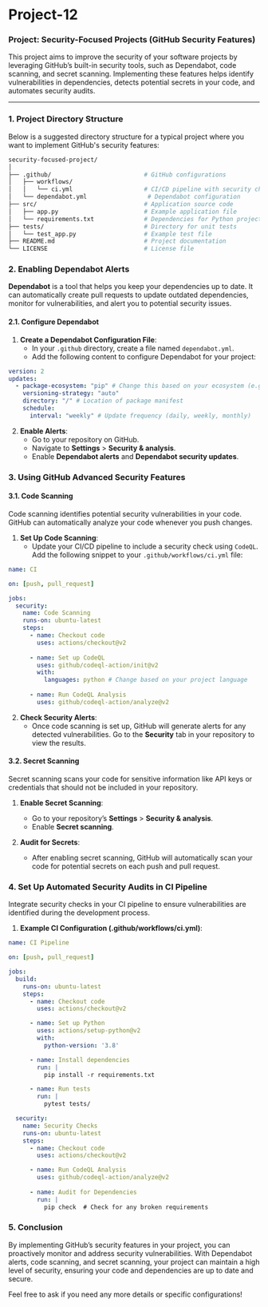<h1>Project-12</h1>

### **Project: Security-Focused Projects (GitHub Security Features)**

This project aims to improve the security of your software projects by leveraging GitHub’s built-in security tools, such as Dependabot, code scanning, and secret scanning. Implementing these features helps identify vulnerabilities in dependencies, detects potential secrets in your code, and automates security audits.

---

### **1. Project Directory Structure**

Below is a suggested directory structure for a typical project where you want to implement GitHub's security features:

```bash
security-focused-project/
│
├── .github/                          # GitHub configurations
│   ├── workflows/
│   │   └── ci.yml                    # CI/CD pipeline with security checks
│   └── dependabot.yml                 # Dependabot configuration
├── src/                              # Application source code
│   ├── app.py                        # Example application file
│   └── requirements.txt              # Dependencies for Python projects
├── tests/                            # Directory for unit tests
│   └── test_app.py                   # Example test file
├── README.md                         # Project documentation
└── LICENSE                           # License file
```

### **2. Enabling Dependabot Alerts**

**Dependabot** is a tool that helps you keep your dependencies up to date. It can automatically create pull requests to update outdated dependencies, monitor for vulnerabilities, and alert you to potential security issues.

#### **2.1. Configure Dependabot**

1. **Create a Dependabot Configuration File**:
   - In your `.github` directory, create a file named `dependabot.yml`.
   - Add the following content to configure Dependabot for your project:

```yaml
version: 2
updates:
  - package-ecosystem: "pip" # Change this based on your ecosystem (e.g., npm, Maven)
    versioning-strategy: "auto"
    directory: "/" # Location of package manifest
    schedule:
      interval: "weekly" # Update frequency (daily, weekly, monthly)
```

2. **Enable Alerts**:
   - Go to your repository on GitHub.
   - Navigate to **Settings** > **Security & analysis**.
   - Enable **Dependabot alerts** and **Dependabot security updates**.

### **3. Using GitHub Advanced Security Features**

#### **3.1. Code Scanning**

Code scanning identifies potential security vulnerabilities in your code. GitHub can automatically analyze your code whenever you push changes.

1. **Set Up Code Scanning**:
   - Update your CI/CD pipeline to include a security check using `CodeQL`. Add the following snippet to your `.github/workflows/ci.yml` file:

```yaml
name: CI

on: [push, pull_request]

jobs:
  security:
    name: Code Scanning
    runs-on: ubuntu-latest
    steps:
      - name: Checkout code
        uses: actions/checkout@v2
        
      - name: Set up CodeQL
        uses: github/codeql-action/init@v2
        with:
          languages: python # Change based on your project language
        
      - name: Run CodeQL Analysis
        uses: github/codeql-action/analyze@v2
```

2. **Check Security Alerts**:
   - Once code scanning is set up, GitHub will generate alerts for any detected vulnerabilities. Go to the **Security** tab in your repository to view the results.

#### **3.2. Secret Scanning**

Secret scanning scans your code for sensitive information like API keys or credentials that should not be included in your repository.

1. **Enable Secret Scanning**:
   - Go to your repository’s **Settings** > **Security & analysis**.
   - Enable **Secret scanning**.

2. **Audit for Secrets**:
   - After enabling secret scanning, GitHub will automatically scan your code for potential secrets on each push and pull request.

### **4. Set Up Automated Security Audits in CI Pipeline**

Integrate security checks in your CI pipeline to ensure vulnerabilities are identified during the development process.

1. **Example CI Configuration (.github/workflows/ci.yml)**:

```yaml
name: CI Pipeline

on: [push, pull_request]

jobs:
  build:
    runs-on: ubuntu-latest
    steps:
      - name: Checkout code
        uses: actions/checkout@v2

      - name: Set up Python
        uses: actions/setup-python@v2
        with:
          python-version: '3.8'

      - name: Install dependencies
        run: |
          pip install -r requirements.txt

      - name: Run tests
        run: |
          pytest tests/

  security:
    name: Security Checks
    runs-on: ubuntu-latest
    steps:
      - name: Checkout code
        uses: actions/checkout@v2

      - name: Run CodeQL Analysis
        uses: github/codeql-action/analyze@v2
      
      - name: Audit for Dependencies
        run: |
          pip check  # Check for any broken requirements
```

### **5. Conclusion**

By implementing GitHub’s security features in your project, you can proactively monitor and address security vulnerabilities. With Dependabot alerts, code scanning, and secret scanning, your project can maintain a high level of security, ensuring your code and dependencies are up to date and secure.

Feel free to ask if you need any more details or specific configurations!
